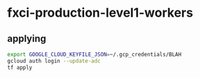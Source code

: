 # fxci-production-level1-workers

## applying

```bash
export GOOGLE_CLOUD_KEYFILE_JSON=~/.gcp_credentials/BLAH
gcloud auth login --update-adc
tf apply
```
